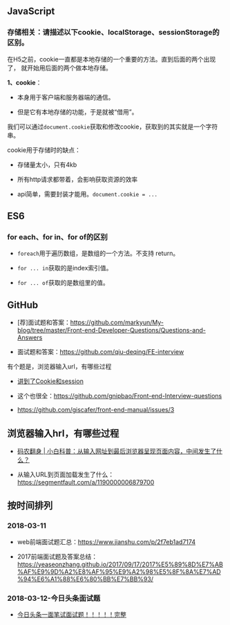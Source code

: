 



## JavaScript

### 存储相关：请描述以下cookie、localStorage、sessionStorage的区别。


在H5之前，cookie一直都是本地存储的一个重要的方法。直到后面的两个出现了， 就开始用后面的两个做本地存储。


**1、cookie**：

- 本身用于客户端和服务器端的通信。

- 但是它有本地存储的功能，于是就被“借用”。

我们可以通过`document.cookie`获取和修改cookie，获取到的其实就是一个字符串。


cookie用于存储时的缺点：

- 存储量太小，只有4kb

- 所有http请求都带着，会影响获取资源的效率

- api简单，需要封装才能用。`document.cookie = ...`









## ES6

### for each、for in、for of的区别

- `foreach`用于遍历数组，是数组的一个方法。不支持 return。

- `for ... in`获取的是index索引值。

- `for ... of`获取的是数组里的值。





## GitHub

- [荐]面试题和答案：<https://github.com/markyun/My-blog/tree/master/Front-end-Developer-Questions/Questions-and-Answers>


- 面试题和答案：<https://github.com/qiu-deqing/FE-interview>

有个题是，浏览器输入url，有哪些过程

- [讲到了Cookie和session](https://github.com/WarpPrism/Blog/issues/5)

- 这个也很全：<https://github.com/gnipbao/Front-end-Interview-questions>

- <https://github.com/giscafer/front-end-manual/issues/3>




## 浏览器输入hrl，有哪些过程

- [码农翻身 | 小白科普：从输入网址到最后浏览器呈现页面内容，中间发生了什么？](https://mp.weixin.qq.com/s/3_DZKSP492uq9RfQ3eW4_A)

- 从输入URL到页面加载发生了什么：<https://segmentfault.com/a/1190000006879700>





## 按时间排列

### 2018-03-11


- web前端面试题汇总：<https://www.jianshu.com/p/2f7eb1ad7174>

- 2017前端面试题及答案总结：<https://yeaseonzhang.github.io/2017/09/17/2017%E5%89%8D%E7%AB%AF%E9%9D%A2%E8%AF%95%E9%A2%98%E5%8F%8A%E7%AD%94%E6%A1%88%E6%80%BB%E7%BB%93/>


### 2018-03-12-今日头条面试题

- [ 今日头条一面笔试面试题！！！！！完整](http://blog.csdn.net/github_35924246/article/details/75675901)


